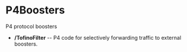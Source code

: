 # P4Boosters
P4 protocol boosters

- **/TofinoFilter** -- P4 code for selectively forwarding traffic to external boosters.

